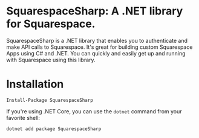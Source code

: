 #  SquarespaceSharp: A .NET library for Squarespace.

SquarespaceSharp is a .NET library that enables you to authenticate and make API calls to Squarespace. It's great for building custom Squarespace Apps using C# and .NET. You can quickly and easily get up and running with Squarespace using this library.

# Installation

```
Install-Package SquarespaceSharp
```

If you're using .NET Core, you can use the `dotnet` command from your favorite shell:

```
dotnet add package SquarespaceSharp
```
